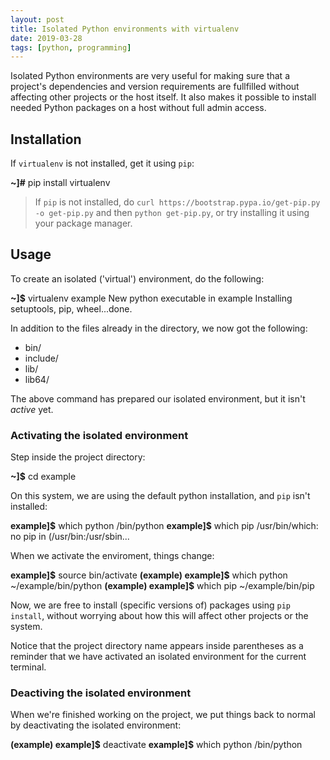 ```yaml
---
layout: post
title: Isolated Python environments with virtualenv
date: 2019-03-28
tags: [python, programming]
---
```


Isolated Python environments are very useful for making sure that a project's dependencies and version requirements are fullfilled without affecting other projects or the host itself. It also makes it possible to install needed Python packages on a host without full admin access.

## Installation

If `virtualenv` is not installed, get it using `pip`:

<div class="term">
<b>~]#</b> pip install virtualenv
</div>

> If `pip` is not installed, do `curl https://bootstrap.pypa.io/get-pip.py -o get-pip.py` and then `python get-pip.py`, or try installing it using your package manager.


## Usage

To create an isolated ('virtual') environment, do the following:

<div class="term">
  <b>~]$</b> virtualenv example
New python executable in example
Installing setuptools, pip, wheel...done.
</div>

In addition to the files already in the directory, we now got the following:

- bin/
- include/
- lib/
- lib64/

The above command has prepared our isolated environment, but it isn't *active* yet.

### Activating the isolated environment

Step inside the project directory:

<div class="term">
<b>~]$</b> cd example
</div>

On this system, we are using the default python installation, and `pip` isn't installed:

<div class="term">
<b>example]$</b> which python
/bin/python
<b>example]$</b> which pip
/usr/bin/which: no pip in (/usr/bin:/usr/sbin...
</div>

When we activate the enviroment, things change:

<div class="term">
<b>example]$</b> source bin/activate
<b>(example) example]$</b> which python
~/example/bin/python
<b>(example) example]$</b> which pip
~/example/bin/pip
</div>

Now, we are free to install (specific versions of) packages using `pip install`, without worrying about how this will affect other projects or the system.

Notice that the project directory name appears inside parentheses as a reminder that we have activated an isolated environment for the current terminal.

### Deactiving the isolated environment

When we're finished working on the project, we put things back to normal by deactivating the isolated environment:

<div class="term">
<b>(example) example]$</b> deactivate
<b>example]$</b> which python
/bin/python
</div>
